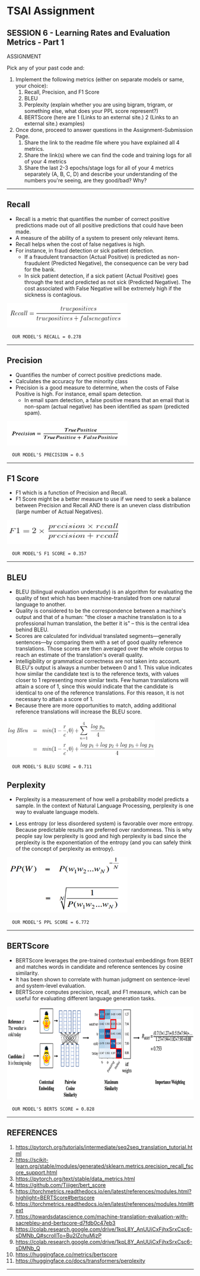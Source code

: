 # TSAI Assignment

## SESSION 6 - Learning Rates and Evaluation Metrics - Part 1

ASSIGNMENT

Pick any of your past code and:

1. Implement the following metrics (either on separate models or same, your choice):
   1. Recall, Precision, and F1 Score
   2. BLEU
   3. Perplexity (explain whether you are using bigram, trigram, or something else, what does your PPL score represent?)
   4. BERTScore (here are 1 (Links to an external site.) 2 (Links to an external site.) examples)
2. Once done, proceed to answer questions in the Assignment-Submission Page.
   1. Share the link to the readme file where you have explained all 4 metrics.
   2. Share the link(s) where we can find the code and training logs for all of your 4 metrics
   3. Share the last 2-3 epochs/stage logs for all of your 4 metrics separately (A, B, C, D) and describe your understanding of the numbers you're seeing, are they good/bad? Why?

---

## Recall

- Recall is a metric that quantifies the number of correct positive predictions made out of all positive predictions that could have been made.
- A measure of the ability of a system to present only relevant items.
- Recall helps when the cost of false negatives is high.
- For instance, in fraud detection or sick patient detection.
  - If a fraudulent transaction (Actual Positive) is predicted as non-fraudulent (Predicted Negative), the consequence can be very bad for the bank.
  - In sick patient detection, if a sick patient (Actual Positive) goes through the test and predicted as not sick (Predicted Negative). The cost associated with False Negative will be extremely high if the sickness is contagious.

<img src="assets/recall.png" height=65 width="325">

      OUR MODEL'S RECALL = 0.278

---

## Precision

- Quantifies the number of correct positive predictions made.
- Calculates the accuracy for the minority class
- Precision is a good measure to determine, when the costs of False Positive is high. For instance, email spam detection.
  - In email spam detection, a false positive means that an email that is non-spam (actual negative) has been identified as spam (predicted spam).

<img src="assets/precision.png" height=65 width="325">

      OUR MODEL'S PRECISION = 0.5

---

## F1 Score

- F1 which is a function of Precision and Recall.
- F1 Score might be a better measure to use if we need to seek a balance between Precision and Recall AND there is an uneven class distribution (large number of Actual Negatives).

<img src="assets/f1.png" height=65 width="325">

      OUR MODEL'S F1 SCORE = 0.357

---

## BLEU

- BLEU (bilingual evaluation understudy) is an algorithm for evaluating the quality of text which has been machine-translated from one natural language to another.
- Quality is considered to be the correspondence between a machine's output and that of a human: "the closer a machine translation is to a professional human translation, the better it is" – this is the central idea behind BLEU.
- Scores are calculated for individual translated segments—generally sentences—by comparing them with a set of good quality reference translations. Those scores are then averaged over the whole corpus to reach an estimate of the translation's overall quality.
- Intelligibility or grammatical correctness are not taken into account. BLEU's output is always a number between 0 and 1. This value indicates how similar the candidate text is to the reference texts, with values closer to 1 representing more similar texts. Few human translations will attain a score of 1, since this would indicate that the candidate is identical to one of the reference translations. For this reason, it is not necessary to attain a score of 1.
- Because there are more opportunities to match, adding additional reference translations will increase the BLEU score.

<img src="assets/bleu.png" height=100 width="400">

      OUR MODEL'S BLEU SCORE = 0.711

## Perplexity

- Perplexity is a measurement of how well a probability model predicts a sample. In the context of Natural Language Processing, perplexity is one way to evaluate language models.

- Less entropy (or less disordered system) is favorable over more entropy. Because predictable results are preferred over randomness. This is why people say low perplexity is good and high perplexity is bad since the perplexity is the exponentiation of the entropy (and you can safely think of the concept of perplexity as entropy).

<img src="assets/perplexity.png" height=150 width="325">

      OUR MODEL'S PPL SCORE = 6.772

---

## BERTScore

- BERTScore leverages the pre-trained contextual embeddings from BERT and matches words in candidate and reference sentences by cosine similarity.
- It has been shown to correlate with human judgment on sentence-level and system-level evaluation.
- BERTScore computes precision, recall, and F1 measure, which can be useful for evaluating different language generation tasks.

<img src="assets/bert.png" height=250 width="725">

      OUR MODEL'S BERTS SCORE = 0.828

---

## REFERENCES

1. <https://pytorch.org/tutorials/intermediate/seq2seq_translation_tutorial.html>
2. <https://scikit-learn.org/stable/modules/generated/sklearn.metrics.precision_recall_fscore_support.html>
3. <https://pytorch.org/text/stable/data_metrics.html>
4. <https://github.com/Tiiiger/bert_score>
5. <https://torchmetrics.readthedocs.io/en/latest/references/modules.html?highlight=BERTScore#bertscore>
6. <https://torchmetrics.readthedocs.io/en/latest/references/modules.html#text>
7. <https://towardsdatascience.com/machine-translation-evaluation-with-sacrebleu-and-bertscore-d7fdb0c47eb3>
8. <https://colab.research.google.com/drive/1kpL8Y_AnUUiCxFjhxSrxCsc6-sDMNb_Q#scrollTo=Bu2lZchuMjzP>
9. <https://colab.research.google.com/drive/1kpL8Y_AnUUiCxFjhxSrxCsc6-sDMNb_Q>
10. <https://huggingface.co/metrics/bertscore>
11. <https://huggingface.co/docs/transformers/perplexity>

---
